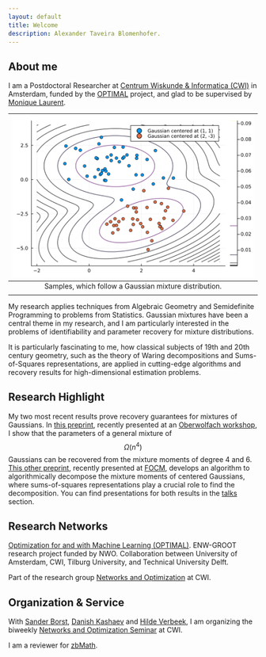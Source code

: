 ```yaml
---
layout: default
title: Welcome
description: Alexander Taveira Blomenhofer. 
---
```

<!-- 
>> **This website is under construction. What you are seeing is placeholder content, partially generated by ChatGPT. Please don't take the information provided on this page seriously, until I remove this warning block :)** -->

<!-- | ![portrait-louvre.jpg](https://cloud.uni-konstanz.de/index.php/apps/files_sharing/publicpreview/AnwcsFdscpDXsEg?file=/&fileId=129042088&x=3840&y=2160&a=true&etag=6f44fa9d42a13f683dbdb804deb76a79) | 
|:--:| 
| Me, in front of a simplex. | -->

<!-- | ![pfp](/assets/img/portrait-gaudi.jpg)  | 
|:--:| 
| |  
| | -->

## About me 

I am a Postdoctoral Researcher at [Centrum Wiskunde & Informatica (CWI)](www.cwi.nl) in Amsterdam, funded by the [OPTIMAL](https://optimal.uva.nl/?cb) project, and glad to be supervised by [Monique Laurent](https://homepages.cwi.nl/~monique/). 

<!-- | ![gaussian mixture density](/assets/img/gmm-density.svg) | | ![pfp](/assets/img/portrait-gaudi.jpg) |
|:--:|:--:|:--:|
| Samples, which follow a Gaussian mixture distribution. | ------ | Sample mathematician, observed in the wild. |
| | | | -->


| ![gaussian mixture density](/assets/img/gmm-density.svg) | 
|:--:| 
| Samples, which follow a Gaussian mixture distribution. |  
| |

My research applies techniques from Algebraic Geometry and Semidefinite Programming to problems from Statistics. Gaussian mixtures have been a central theme in my research, and I am particularly interested in the problems of identifiability and parameter recovery for mixture distributions. 

It is particularly fascinating to me, how classical subjects of 19th and 20th century geometry, such as the theory of Waring decompositions and Sums-of-Squares representations, are applied in cutting-edge algorithms and recovery results for high-dimensional estimation problems. 

## Research Highlight

My two most recent results prove recovery guarantees for mixtures of Gaussians. In [this preprint](http://arxiv.org/abs/2307.03850), recently presented at an [Oberwolfach workshop](/talks), I show that the parameters of a general mixture of $$ \Omega (n^4) $$ Gaussians can be recovered from the mixture moments of degree 4 and 6. [This other preprint](http://arxiv.org/abs/2305.06860), recently presented at [FOCM](/talks), develops an algorithm to algorithmically decompose the mixture moments of centered Gaussians, where sums-of-squares representations play a crucial role to find the decomposition. You can find presentations for both results in the [talks](/talks) section. 

## Research Networks

[Optimization for and with Machine Learning (OPTIMAL)](https://optimal.uva.nl/?cb). ENW-GROOT research project funded by NWO. Collaboration between University of Amsterdam, CWI, Tilburg University, and Technical University Delft.  

Part of the research group [Networks and Optimization](https://www.cwi.nl/research/groups/networks-and-optimization) at CWI.



## Organization & Service

With [Sander Borst](https://www.cwi.nl/en/people/sander-borst/), [Danish Kashaev](https://www.cwi.nl/en/people/danish-kashaev/) and [Hilde Verbeek](https://www.cwi.nl/en/people/hilde-verbeek/), I am organizing the biweekly [Networks and Optimization Seminar](https://www.cwi.nl/en/groups/networks-and-optimization/more-networks-and-optimization/aco-seminar/) at CWI. 

I am a reviewer for [zbMath](https://zbmath.org/).


